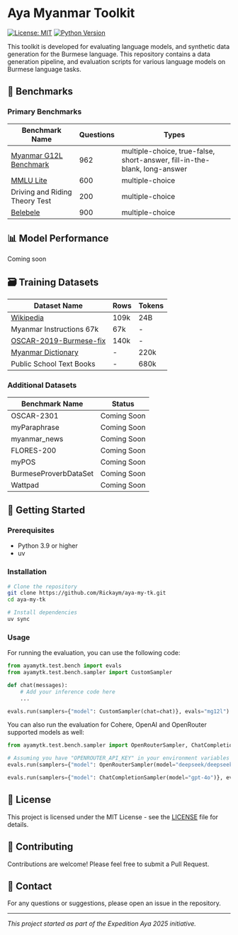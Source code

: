 # Aya Myanmar Toolkit
[![License: MIT](https://img.shields.io/badge/License-MIT-yellow.svg)](https://opensource.org/licenses/MIT)
[![Python Version](https://img.shields.io/badge/python-3.8%2B-blue.svg)](https://www.python.org/downloads/)

This toolkit is developed for evaluating language models, and synthetic data generation for the Burmese language. This repository contains a data generation pipeline, and evaluation scripts for various language models on Burmese language tasks.

## 🎯 Benchmarks

### Primary Benchmarks

| Benchmark Name | Questions | Types |
|--------------|------|------------|
| [Myanmar G12L Benchmark](https://huggingface.co/datasets/Rickaym/Myanmar-G12L-Benchmark) | 962 | multiple-choice, true-false, short-answer, fill-in-the-blank, long-answer |
| [MMLU Lite](https://huggingface.co/datasets/Rickaym/Burmese-MMLU-Lite) | 600 | multiple-choice  |
| Driving and Riding Theory Test | 200 | multiple-choice  |
| [Belebele](https://huggingface.co/datasets/facebook/belebele/viewer/mya_Mymr?row=0&views%5B%5D=mya_mymr) | 900 | multiple-choice |


## 📊 Model Performance

Coming soon

## 🗃️ Training Datasets

| Dataset Name | Rows | Tokens |
|--------------|------|------------|
| [Wikipedia](https://huggingface.co/datasets/wikimedia/wikipedia) | 109k | 24B |
| Myanmar Instructions 67k | 67k | - |
| [OSCAR-2019-Burmese-fix](https://huggingface.co/datasets/5w4n/OSCAR-2019-Burmese-fix) | 140k | - |
| [Myanmar Dictionary](https://huggingface.co/datasets/Rickaym/Burmese-Dictionary) | - | 220k |
| Public School Text Books | - | 680k |

### Additional Datasets

| Benchmark Name | Status |
|--------------|--------|
| OSCAR-2301 | Coming Soon |
| myParaphrase | Coming Soon |
| myanmar_news | Coming Soon |
| FLORES-200 | Coming Soon |
| myPOS | Coming Soon |
| BurmeseProverbDataSet | Coming Soon |
| Wattpad | Coming Soon |


## 🚀 Getting Started

### Prerequisites

- Python 3.9 or higher
- uv

### Installation

```bash
# Clone the repository
git clone https://github.com/Rickaym/aya-my-tk.git
cd aya-my-tk

# Install dependencies
uv sync
```

### Usage

For running the evaluation, you can use the following code:
```py
from ayamytk.test.bench import evals
from ayamytk.test.bench.sampler import CustomSampler

def chat(messages):
    # Add your inference code here
    ...

evals.run(samplers={"model": CustomSampler(chat=chat)}, evals="mg12l")
```

You can also run the evaluation for Cohere, OpenAI and OpenRouter supported models as well:

```python
from ayamytk.test.bench.sampler import OpenRouterSampler, ChatCompletionSampler

# Assuming you have "OPENROUTER_API_KEY" in your environment variables
evals.run(samplers={"model": OpenRouterSampler(model="deepseek/deepseek-chat")}, evals="mg12l")

evals.run(samplers={"model": ChatCompletionSampler(model="gpt-4o")}, evals="mmlu_lite")
```

## 📝 License

This project is licensed under the MIT License - see the [LICENSE](LICENSE) file for details.

## 🤝 Contributing

Contributions are welcome! Please feel free to submit a Pull Request.

## 📧 Contact

For any questions or suggestions, please open an issue in the repository.

---
*This project started as part of the Expedition Aya 2025 initiative.*
